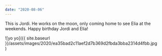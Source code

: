 ```yaml
---
date: "2020-08-06"
---
```


This is Jordi. He works on the moon, only coming home to see Elia at the weekends. Happy birthday Jordi and Elia!

![yo yo]({{ site.baseurl }}/assets/images/2020/ea35bad2c11aef2d7b369d2fbda3bba2314d4fbb.jpg)
